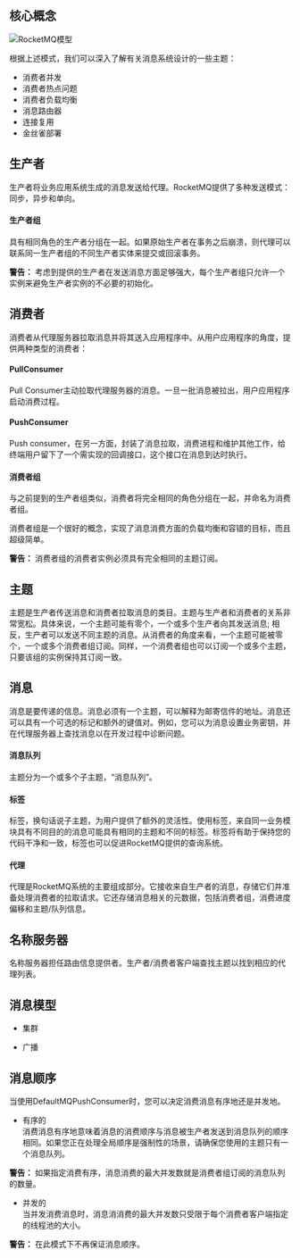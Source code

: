 ## 核心概念

![RocketMQ模型][1]

根据上述模式，我们可以深入了解有关消息系统设计的一些主题：
- 消费者并发
- 消费者热点问题
- 消费者负载均衡
- 消息路由器
- 连接复用
- 金丝雀部署

## 生产者

生产者将业务应用系统生成的消息发送给代理。RocketMQ提供了多种发送模式：同步，异步和单向。

#### 生产者组
具有相同角色的生产者分组在一起。如果原始生产者在事务之后崩溃，则代理可以联系同一生产者组的不同生产者实体来提交或回滚事务。

**警告：** 考虑到提供的生产者在发送消息方面足够强大，每个生产者组只允许一个实例来避免生产者实例的不必要的初始化。

## 消费者

消费者从代理服务器拉取消息并将其送入应用程序中。从用户应用程序的角度，提供两种类型的消费者：

#### PullConsumer
Pull Consumer主动拉取代理服务器的消息。一旦一批消息被拉出，用户应用程序启动消费过程。

#### PushConsumer
Push consumer，在另一方面，封装了消息拉取，消费进程和维护其他工作，给终端用户留下了一个需实现的回调接口，这个接口在消息到达时执行。

#### 消费者组
与之前提到的生产者组类似，消费者将完全相同的角色分组在一起，并命名为消费者组。

消费者组是一个很好的概念，实现了消息消费方面的负载均衡和容错的目标，而且超级简单。

**警告：** 消费者组的消费者实例必须具有完全相同的主题订阅。

## 主题

主题是生产者传送消息和消费者拉取消息的类目。主题与生产者和消费者的关系非常宽松。具体来说，一个主题可能有零个，一个或多个生产者向其发送消息; 相反，生产者可以发送不同主题的消息。从消费者的角度来看，一个主题可能被零个，一个或多个消费者组订阅。同样，一个消费者组也可以订阅一个或多个主题，只要该组的实例保持其订阅一致。

## 消息

消息是要传递的信息。消息必须有一个主题，可以解释为邮寄信件的地址。消息还可以具有一个可选的标记和额外的键值对。例如，您可以为消息设置业务密钥，并在代理服务器上查找消息以在开发过程中诊断问题。

#### 消息队列
主题分为一个或多个子主题，“消息队列”。

#### 标签
标签，换句话说子主题，为用户提供了额外的灵活性。使用标签，来自同一业务模块具有不同目的的消息可能具有相同的主题和不同的标签。标签将有助于保持您的代码干净和一致，标签也可以促进RocketMQ提供的查询系统。

#### 代理
代理是RocketMQ系统的主要组成部分。它接收来自生产者的消息，存储它们并准备处理消费者的拉取请求。它还存储消息相关的元数据，包括消费者组，消费进度偏移和主题/队列信息。

## 名称服务器

名称服务器担任路由信息提供者。生产者/消费者客户端查找主题以找到相应的代理列表。

## 消息模型

- 集群

- 广播

## 消息顺序

当使用DefaultMQPushConsumer时，您可以决定消费消息有序地还是并发地。

- 有序的  
    消费消息有序地意味着消息的消费顺序与消息被生产者发送到消息队列的顺序相同。如果您正在处理全局顺序是强制性的场景，请确保您使用的主题只有一个消息队列。

**警告：** 如果指定消费有序，消息消费的最大并发数就是消费者组订阅的消息队列的数量。

- 并发的  
    当并发消费消息时，消息消消费的最大并发数只受限于每个消费者客户端指定的线程池的大小。

**警告：** 在此模式下不再保证消息顺序。

[1]: http://onmer39jj.bkt.clouddn.com/17-10-23/55133682.jpg